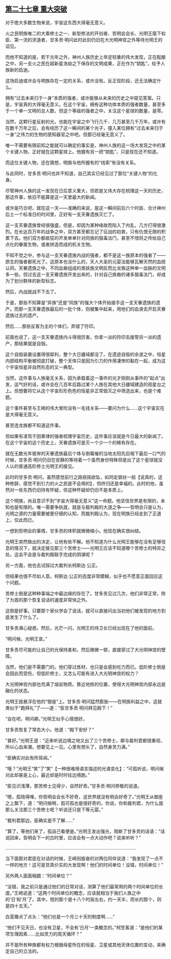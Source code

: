 ## [第二十七章 重大突破](https://www.xxbiquge.com/11_11207/9239979.html)


  对于绝大多数生物来说，宇宙这东西大得毫无意义。

  火之民明族唯二的大乘修士之一、新型修法的开创者、哲明会会长、光明王麾下权臣、第一流的求道者，甘多贡·明问此时此刻仍旧在大光明神宫之外等待光明王的诏见。

  而他不知道的是，若干光年之外，神州人族历史上举足轻重的伟大发现，正在酝酿之中，另一支火之民在超新星浩劫之下保存的文明成果，正在作为“钥匙”，给予人族新的启迪。

  这场启迪或许会与明族存在一定的关系，或许没有。反正现阶段，还无法确定什么。

  拥有“过去未来归于一身”本质的强者，或许能够从未来的历史之中窥见答案。只是，宇宙真的大得毫无意义。在这个宇宙，拥有这种功体本质的强者数量，甚至多于一个单一文明的总人数，但这个等级的强者之中，关注这个星球的数量，是零。

  当然，这颗行星反射的光，也能在宇宙之中飞行几千、几万甚至几千万年。或许有在数千万年之后，会有经历了这一瞬间的某个光子，撞入某位拥有“过去未来归于一身”之伟力的生物的感知器官之中吧。但那已经毫无意义了。

  唯一不需要有限前知之能就可以确定的事实是，神州人族的这一场大发现之中的某个关键人物，正好就在这颗星球上。他握有另一把“钥匙”，只是现在还不知道。

  而这位关键人物，还在猜想，明族与他所握有的“线索”有没有关系。

  与此同时，甘多贡·明问也并不知道，自己其实已经见过了那位“关键人物”的化身。

  尽管神州人族的这一发现在日后意义重大，但若是又伟大存在梳理这一天的历史，那这件事，依旧不能算是这一天里最大的新闻。

  或许是巧合吧，就在这一天——准确的来说，是这一瞬间前后六个时辰、合计神州后土一个标准日的时间里，正好有一支天眷遗族灭亡了。

  这一支天眷遗族曾经很强盛，但是，却因为某种缘故而陷入了内乱，几方打得很激烈。在长达百万年的战争之中，双方甚至都忘记了征战的初衷，只有仇恨无限的积累下去。他们双方都疯狂的开发单单针对同族的狠毒法门，甚至不惜将之传给自己点化的眷属生物，或者拼造而成的机关生物。

  不知不觉之中，参与这一支天眷遗族内战的强者，都不是这一族原本的强者了——原生的强者都死光了。这原本也没什么的，天人大圣的元婴法能够瓦解天然的血统认同，天眷遗族之中，不同血裔组成的类妖族文明反而比龙族这种单一血脉的文明多一些。但过去这一支天眷遗族开发出来的，针对自己族裔的诸多狠毒法门，却成为了划分群体的新型标志。

  然后，内战就战不下去了。

  于是，那些不知算是“异族”还是“同族”的强大个体开始接手这一支天眷遗族的遗产。而那一支天眷遗族最后的一批个体，则被集中起来，用他们的血液去开启天眷遗族过去的遗产。

  然后……那些反客为主的个体们，弄错了符印。

  前面也说了，这一支天眷遗族内斗得很厉害。你拿一派的符印去接管另一派的遗产，那结果就是自毁。

  这个自毁装置设置得很犀利，整个大日疆域都没了。在遗迹自毁的余波之中，恒星内部结构平衡被彻底打破，整个天体只是因为引力的作用凄惨的黏在一起，成为这个宇宙恒星非自然形态的又一典型。

  当然，这件事与人族毫无关系，因为承载着这一事件的光才刚刚从事件的“起点”出发，运气好的话，或许会在几百年后路过某个人族在其他大日疆域建造的观星台之上。但想要将它从这个宇宙形形色色的恒星非正常毁灭之中筛选出来，也是个难题。

  这个事件甚至与王崎的伟大冒险没有一毛钱关系——要问为什么……这个宇宙实在是大得毫无意义。

  甚至连龙族都不知道这件事。

  但如果有凌驾于因果律的强者梳理宇宙历史，这件事应该就是今日最大的新闻了。在这个宇宙的这个历史上，天眷遗族可是灭一个少一个的稀有存在。

  就在无数光年彼岸的天眷遗族最后个体与倒霉催的当地太阳先后咽下最后一口气的时候，甘多贡·明问仍旧在安静的等待着一个虽然身份特殊但是出了这个星球就没人认的普通高阶修士光明王的接见。

  此时的甘多贡·明问，虽然感觉前行之路摇摇欲坠，如同走钢丝一般【说真的，这种修辞，感觉不到引力的火之民是不会用的】，但终归还是幸福的。此时的他，虽然对一些东西仍旧持有怀疑，但这种怀疑却仍旧不是本质上。

  这个明族，尚且意识不到“宇宙大得毫无意义”这一命题。他坚信世界是有限的，未知也是有限的。唯一需要争执就，就是与裁判殿的大道之争——哲明会只是认为，光明之源的力量需要被更仔细的认知，而裁判殿认为，现在明族已经走到了正道上，仅此而已。

  一想到哲明会的事情，甘多贡的体积就微微缩小。他现在确实很纠结。

  光明王突然做出的决定，让他有些不解。他不知道为什么光明王能够在没有足够信息的情况下，就决定接见那三个苦修士——光明王应该不知道哪个苦修士的特异之处。这会不会是与裁判殿联手完成的阴谋呢？

  另一方面，他也去试探过大裁判长柯斯达·公正。

  但结果也很不尽如人意。柯斯达·公正的态度非常模糊，似乎也不愿意正面回应这个问题。

  苦修士倒是这种种事端之中最边缘的存在了。甘多贡见过几次，他们非常正常，除了为首的那个恢复说话的速度非常快之外。

  这倒是好事。只要那个家伙学会了说话，就可以直接问出当初他们被发现的地方到底发生了什么了。

  甘多贡满心疑惑。然后，光芒一闪，光明王的侍卫长已经出现在了他的面前。

  “明问候，光明王宣。”

  甘多贡尽可能的让自己的光保持柔和，然后微微一顿，直接穿过了大光明神宫的壁障。

  当然，他们是不需要门的。他们穿过炼材，也只是会感到吃力而已。低阶修士倒是会因此而受伤，但低阶修士，又怎么可能有进入大光明神宫的权力？

  大光明神宫内部也充满了熔岩物质。靠近地核的位置，使得大光明神宫内部永远是融化的状态。

  光明王就悬浮在他的“御座”上。甘多贡·明问猛然膨胀——在明族利益之中，这就类似于“跪拜礼”了——道：“臣甘多贡·明问拜见殿下！”

  “自在吧，明问卿。”光明王似乎心情很好。

  甘多贡恢复了常态大小。他道：“殿下安好？”

  “甚好。”光明王道：“近来听说边境之地又出了三个苦修士，卿与裁判君都很重视，所以心血来潮，想要见上一见。心里有想头了，自然身灵力满。”

  “臣确实对此有所耳闻。”

  “哦？”光明王“笑”了“笑”【一种很难用语言描述的光谱变化】：“可孤听说，明问候对此却甚是上心，最近却是时时往边境跑。”

  “臣见识浅薄，那苦修士见得少，自然好奇。”甘多贡·明问恭敬的说道。

  “嗯，孤晓得哩，你哲明会会长不好奇，这世界就没有明会好奇了。”光明王从御座之上飘下，道：“明问候啊，孤可孤也是很好奇的，你说，你和裁判君，为什么就那么关注那三个苦修士呢？听说还只是下等元婴。”

  “裁判君那边，臣确实是不了解……”

  “算了，等他们来了，孤自己看便是。”光明王发出强光，阻断了甘多贡的话语：“话说回来，哲明会下一的古时里，应该会有一点大动作吧？说来听听？”

  …………………………………………………………………………………………

  当下面那对君臣在对话的时候，王崎则振奋的对两位同伴说道：“我发现了一点不一样的地方！这可是货真价实的大发现啊！他们的时间单位！没错，时间单位！”

  另外两人面面相觑：“时间单位？”

  “没错，我之前只是通过他们的日常对话，测算了他们最常用的两个时间单位的长度。”王崎说道：“这两个时间单位的概念，应该就相当于我们人族之中的‘日’和‘月’了。其中，短的那个是十八个时辰左右，约一天半，而长的那个，则是四十五天。”

  白芨臻点了点头：“他们也是一个月三十天的制度啊……”

  “他们不见天日，也没有卫星，不会有‘日月’一类概念的。”柯笠客道：“是他们的某项生理因素……比如灵力的周天循环？”

  并不是所有种族都有权力根据母星所在的恒星、卫星或其他天体位置的变动，来确定自己的立法的。
